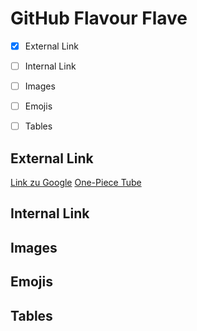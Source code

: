 # GitHub Flavour Flave

- [x] External Link
- [ ] Internal Link
- [ ] Images
- [ ] Emojis
- [ ] Tables


## External Link
[Link zu Google](https://www.google.com)
[One-Piece Tube](https://onepiece-tube.com/anime/episoden-streams)
## Internal Link
## Images
## Emojis
## Tables
